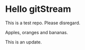 # Hello gitStream
This is a test repo. Please disregard.

Apples, oranges and bananas.


This is an update.
